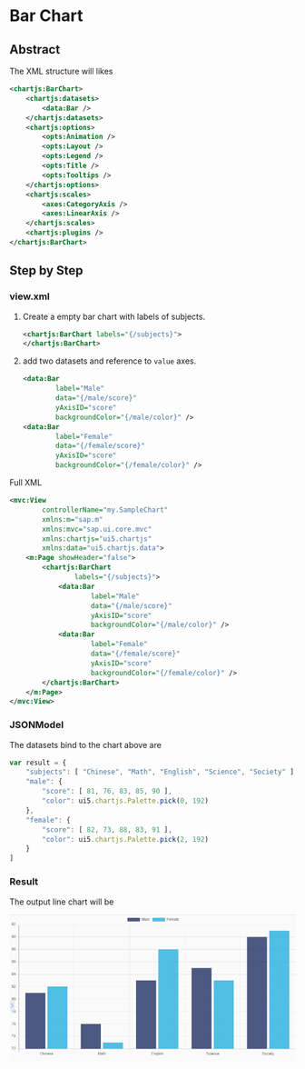 Bar Chart
===

## Abstract

The XML structure will likes

```xml
<chartjs:BarChart>
    <chartjs:datasets>
        <data:Bar />
    </chartjs:datasets>
    <chartjs:options>
        <opts:Animation />
        <opts:Layout />
        <opts:Legend />
        <opts:Title />
        <opts:Tooltips />
    </chartjs:options>
    <chartjs:scales>
        <axes:CategoryAxis />
        <axes:LinearAxis />
    </chartjs:scales>
    <chartjs:plugins />
</chartjs:BarChart>
```


## Step by Step
### view.xml
1. Create a empty bar chart with labels of subjects.
    ```xml
    <chartjs:BarChart labels="{/subjects}">
    </chartjs:BarChart>
    ```

2. add two datasets and reference to `value` axes.
    ```xml
    <data:Bar
            label="Male"
            data="{/male/score}"
            yAxisID="score"
            backgroundColor="{/male/color}" />
    <data:Bar
            label="Female"
            data="{/female/score}"
            yAxisID="score"
            backgroundColor="{/female/color}" />
    ```

Full XML
```xml
<mvc:View
        controllerName="my.SampleChart"
        xmlns:m="sap.m"
        xmlns:mvc="sap.ui.core.mvc"
        xmlns:chartjs="ui5.chartjs"
        xmlns:data="ui5.chartjs.data">
    <m:Page showHeader="false">
        <chartjs:BarChart
                labels="{/subjects}">
            <data:Bar
                    label="Male"
                    data="{/male/score}"
                    yAxisID="score"
                    backgroundColor="{/male/color}" />
            <data:Bar
                    label="Female"
                    data="{/female/score}"
                    yAxisID="score"
                    backgroundColor="{/female/color}" />
        </chartjs:BarChart>
    </m:Page>
</mvc:View>
```

### JSONModel
The datasets bind to the chart above are
```js
var result = {
    "subjects": [ "Chinese", "Math", "English", "Science", "Society" ],
    "male": {
        "score": [ 81, 76, 83, 85, 90 ],
        "color": ui5.chartjs.Palette.pick(0, 192)
    },
    "female": {
        "score": [ 82, 73, 88, 83, 91 ],
        "color": ui5.chartjs.Palette.pick(2, 192)
    }
]
```

### Result
The output line chart will be

![BAR](images/SBS_BAR.png) 


